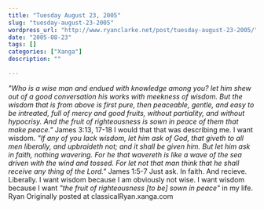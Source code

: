 ```yaml
---
title: "Tuesday August 23, 2005"
slug: "tuesday-august-23-2005"
wordpress_url: "http://www.ryanclarke.net/post/tuesday-august-23-2005/"
date: "2005-08-23"
tags: []
categories: ["Xanga"]
description: ""

---
```


*"Who is a wise man and endued with knowledge among you? let him shew out of a good conversation his works with meekness of wisdom. But the wisdom that is from above is first pure, then peaceable, gentle, and easy to be intreated, full of mercy and good fruits, without partiality, and without hypocrisy. And the fruit of righteousness is sown in peace of them that make peace."* James 3:13, 17-18
 I would that that was describing me. I want wisdom.
 *"If any of you lack wisdom, let him ask of God, that giveth to all men liberally, and upbraideth not; and it shall be given him. But let him ask in faith, nothing wavering. For he that wavereth is like a wave of the sea driven with the wind and tossed. For let not that man think that he shall receive any thing of the Lord."* James 1:5-7
 Just ask. In faith. And recieve. Liberally.
 I want wisdom because I am obviously not wise. I want wisdom because I want *"the fruit of righteousness [to be] sown in peace"* in my life.
 Ryan
Originally posted at classicalRyan.xanga.com
